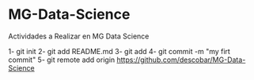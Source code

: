 # MG-Data-Science
Actividades a Realizar en MG Data Science

1- git init
2- git add README.md
3- git add <file>
4- git commit -m "my firt commit"
5- git remote add origin https://github.com/descobar/MG-Data-Science
